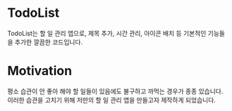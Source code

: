 # TodoList
TodoList는 할 일 관리 앱으로, 제목 추가, 시간 관리, 아이콘 배치 등 기본적인 기능들을 추가한 깔끔한 코드입니다.

# Motivation
평소 습관이 안 좋아 해야 할 일들이 있음에도 불구하고 까먹는 경우가 종종 있습니다. 이러한 습관을 고치기 위해 저만의 할 일 관리 앱을 만들고자 제작하게 되었습니다.
